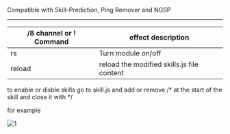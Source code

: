 Compatible with Skill-Prediction, Ping Remover and NGSP

------
/8 channel or ! Command | effect description
--- | ---
rs | Turn module on/off
reload | reload the modified skills.js file content

to enable or disble skills go to skill.js and add or remove /* at the start of the skill and close it with */


for example


![1](https://user-images.githubusercontent.com/35492207/115976332-cc98c580-a521-11eb-8638-46619ae621b1.png)
